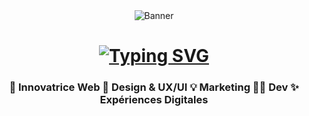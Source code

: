 <div align="center">
    <img src="https://media.licdn.com/dms/image/D4E16AQEsHQPPsKqy-w/profile-displaybackgroundimage-shrink_350_1400/0/1710927778905?e=1717027200&v=beta&t=Ofo8RPXW7dB29KFlJ44W3qAyatEvFALirOF21a5VHaU" alt="Banner" />
  </div>
<h1 align="center"><a href="https://git.io/typing-svg"><img src="https://readme-typing-svg.demolab.com?font=Fira+Code&pause=1000&color=4E2973&center=FAUX&vCenter=FAUX&repeat=vrai&random=FAUX&width=435&lines=Bienvenue+sur+mon+GitHub;Je+suis+St%C3%A9phanie" alt="Typing SVG" /></a></h1>

   <h3 align="center">🚀 Innovatrice Web 🎨 Design & UX/UI 💡 Marketing 👨‍💻 Dev ✨ Expériences Digitales</h3>
